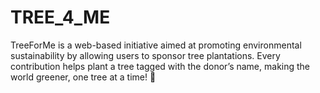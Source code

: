 # TREE_4_ME
  TreeForMe is a web-based initiative aimed at promoting environmental sustainability by allowing users to sponsor tree plantations. Every contribution helps plant a tree tagged with the donor’s name, making the world greener, one tree at a time! 🌱 
